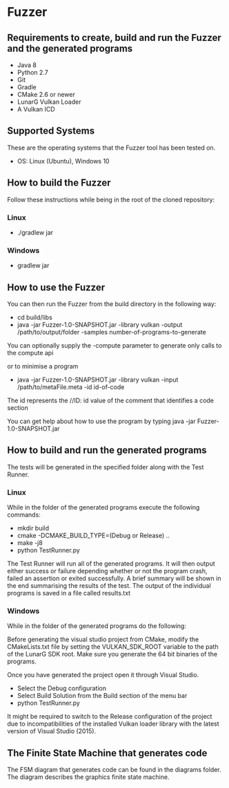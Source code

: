 Fuzzer
=======
Requirements to create, build and run the Fuzzer and the generated programs
---------------------------------------------------------------------------
* Java 8
* Python 2.7
* Git
* Gradle
* CMake 2.6 or newer
* LunarG Vulkan Loader
* A Vulkan ICD

Supported Systems
-----------
These are the operating systems that the Fuzzer tool has been tested on.

* OS: Linux (Ubuntu), Windows 10

How to build the Fuzzer
-----------------------
Follow these instructions while being in the root of the cloned repository:

### Linux
* ./gradlew jar

### Windows
* gradlew jar

How to use the Fuzzer
---------------------
You can then run the Fuzzer from the build directory in the following way:

* cd build/libs
* java -jar Fuzzer-1.0-SNAPSHOT.jar -library vulkan -output /path/to/output/folder -samples number-of-programs-to-generate

You can optionally supply the -compute parameter to generate only calls to the compute api

or to minimise a program

* java -jar Fuzzer-1.0-SNAPSHOT.jar -library vulkan -input /path/to/metaFile.meta -id id-of-code

The id represents the //ID: id value of the comment that identifies a code section

You can get help about how to use the program by typing java -jar Fuzzer-1.0-SNAPSHOT.jar


How to build and run the generated programs
-------------------------------------------
The tests will be generated in the specified folder along with the Test Runner.

### Linux
While in the folder of the generated programs execute the following commands:

* mkdir build
* cmake -DCMAKE_BUILD_TYPE=(Debug or Release) ..
* make -j8
* python TestRunner.py

The Test Runner will run all of the generated programs.
It will then output either success or failure depending whether or not the
program crash, failed an assertion or exited successfully. A brief summary will
be shown in the end summarising the results of the test. The output of the
individual programs is saved in a file called results.txt

### Windows
While in the folder of the generated programs do the following:

Before generating the visual studio project from CMake, modify the CMakeLists.txt
file by setting the VULKAN_SDK_ROOT variable to the path of the LunarG SDK root.
Make sure you generate the 64 bit binaries of the programs.

Once you have generated the project open it through Visual Studio.

* Select the Debug configuration
* Select Build Solution from the Build section of the menu bar
* python TestRunner.py

It might be required to switch to the Release configuration of the project
due to incompatibilities of the installed Vulkan loader library with the latest
version of Visual Studio (2015).

The Finite State Machine that generates code
-----------
The FSM diagram that generates code can be found in the diagrams folder.
The diagram describes the graphics finite state machine.
